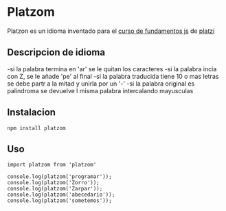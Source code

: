 # Platzom

Platzon es un idioma inventado para el [curso de fundamentos js](htts//platzi.com/js)
de [platzi](htts//platzi.com)

## Descripcion de idioma
-si la palabra termina en  'ar' se le quitan los caracteres
-si la palabra incia con Z, se le añade 'pe' al final
-si la palabra traducida tiene 10 o mas letras se debe
partr a la mitad y unirla por un '-'
-si la palabra original es palindroma se devuelve l misma palabra intercalando mayusculas

## Instalacion

```
npm install platzom
```

## Uso

```
import platzom from 'platzom'

console.log(platzom('programar'));
console.log(platzom('Zorro'));
console.log(platzom('Zarpar'));
console.log(platzom('abecedario'));
console.log(platzom('sometemos'));

```
